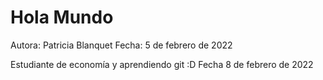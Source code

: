 # Hola Mundo

Autora: Patricia Blanquet
Fecha: 5 de febrero de 2022

Estudiante de economía y aprendiendo git :D
Fecha 8 de febrero de 2022
